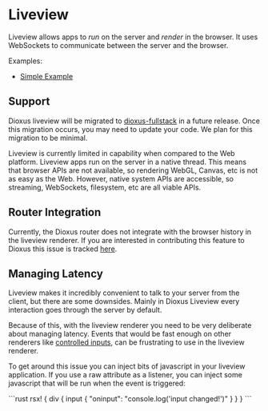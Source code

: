 # Liveview

Liveview allows apps to *run* on the server and *render* in the browser. It uses WebSockets to communicate between the server and the browser.

Examples:
- [Simple Example](https://github.com/DioxusLabs/dioxus/tree/main/packages/liveview/examples/axum.rs)

## Support

Dioxus liveview will be migrated to [dioxus-fullstack](./fullstack/index.md) in a future release. Once this migration occurs, you may need to update your code. We plan for this migration to be minimal.

Liveview is currently limited in capability when compared to the Web platform. Liveview apps run on the server in a native thread. This means that browser APIs are not available, so rendering WebGL, Canvas, etc is not as easy as the Web. However, native system APIs are accessible, so streaming, WebSockets, filesystem, etc are all viable APIs.

## Router Integration

Currently, the Dioxus router does not integrate with the browser history in the liveview renderer. If you are interested in contributing this feature to Dioxus this issue is tracked [here](https://github.com/DioxusLabs/dioxus/issues/1038).

## Managing Latency

Liveview makes it incredibly convenient to talk to your server from the client, but there are some downsides. Mainly in Dioxus Liveview every interaction goes through the server by default.


Because of this, with the liveview renderer you need to be very deliberate about managing latency. Events that would be fast enough on other renderers like [controlled inputs](../../reference/user_input.md), can be frustrating to use in the liveview renderer.


To get around this issue you can inject bits of javascript in your liveview application. If you use a raw attribute as a listener, you can inject some javascript that will be run when the event is triggered:

\```rust
rsx! {
    div {
        input {
            "oninput": "console.log('input changed!')"
        }
    }
}
\```
